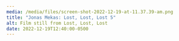```yaml
---
media: /media/files/screen-shot-2022-12-19-at-11.37.39-am.png
title: "Jonas Mekas: Lost, Lost, Lost 5"
alt: Film still from Lost, Lost, Lost
date: 2022-12-19T12:40:00-0500
---
```

